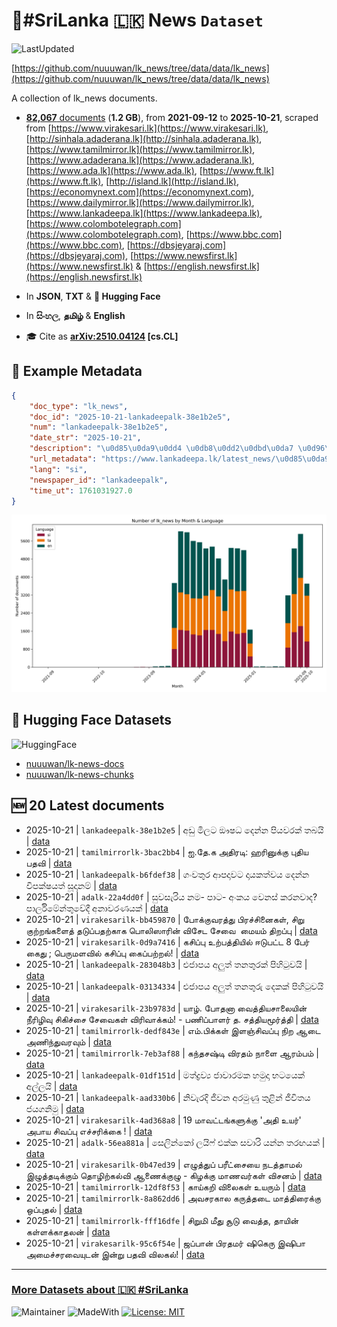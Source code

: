 # 📄#SriLanka 🇱🇰 News `Dataset`

![LastUpdated](https://img.shields.io/badge/last_updated-2025--10--21_13:15:51-green)

[https://github.com/nuuuwan/lk_news/tree/data/data/lk_news](https://github.com/nuuuwan/lk_news/tree/data/data/lk_news)

A collection of lk_news documents.

- [**82,067** documents](https://github.com/nuuuwan/lk_news/tree/data/data/lk_news) (**1.2 GB**), from **2021-09-12** to **2025-10-21**, scraped from [https://www.virakesari.lk](https://www.virakesari.lk), [http://sinhala.adaderana.lk](http://sinhala.adaderana.lk), [https://www.tamilmirror.lk](https://www.tamilmirror.lk), [https://www.adaderana.lk](https://www.adaderana.lk), [https://www.ada.lk](https://www.ada.lk), [https://www.ft.lk](https://www.ft.lk), [http://island.lk](http://island.lk), [https://economynext.com](https://economynext.com), [https://www.dailymirror.lk](https://www.dailymirror.lk), [https://www.lankadeepa.lk](https://www.lankadeepa.lk), [https://www.colombotelegraph.com](https://www.colombotelegraph.com), [https://www.bbc.com](https://www.bbc.com), [https://dbsjeyaraj.com](https://dbsjeyaraj.com), [https://www.newsfirst.lk](https://www.newsfirst.lk) & [https://english.newsfirst.lk](https://english.newsfirst.lk)

- In **JSON**, **TXT** & **🤗 Hugging Face**

- In **සිංහල**, **தமிழ்** & **English**

- 🎓 Cite as **[arXiv:2510.04124](https://arxiv.org/abs/2510.04124) [cs.CL]**

## 📝 Example Metadata

```json
{
    "doc_type": "lk_news",
    "doc_id": "2025-10-21-lankadeepalk-38e1b2e5",
    "num": "lankadeepalk-38e1b2e5",
    "date_str": "2025-10-21",
    "description": "\u0d85\u0da9\u0dd4 \u0db8\u0dd2\u0dbd\u0da7 \u0d96\u0dc2\u0db0 \u0daf\u0dd9\u0db1\u0dca\u0db1 \u0db4\u0dd2\u0dba\u0dc0\u0dbb\u0d9a\u0dca \u0dad\u0db6\u0dba\u0dd2",
    "url_metadata": "https://www.lankadeepa.lk/latest_news/\u0d85\u0da9-\u0db8\u0dbd\u0da7-\u0d96\u0dc2\u0db0-\u0daf\u0db1\u0db1-\u0db4\u0dba\u0dc0\u0dbb\u0d9a-\u0dad\u0db6\u0dba/1-681752",
    "lang": "si",
    "newspaper_id": "lankadeepalk",
    "time_ut": 1761031927.0
}
```

![Chart](https://raw.githubusercontent.com/nuuuwan/lk_news/refs/heads/data/data/lk_news/docs_by_month_and_lang.png)

## 🤗 Hugging Face Datasets

![HuggingFace](https://img.shields.io/badge/-HuggingFace-FDEE21?style=for-the-badge&logo=HuggingFace)

- [nuuuwan/lk-news-docs](https://huggingface.co/datasets/nuuuwan/lk-news-docs)
- [nuuuwan/lk-news-chunks](https://huggingface.co/datasets/nuuuwan/lk-news-chunks)

## 🆕 20 Latest documents

- 2025-10-21 | `lankadeepalk-38e1b2e5` | අඩු මිලට ඖෂධ දෙන්න පියවරක් තබයි | [data](https://github.com/nuuuwan/lk_news/tree/data/data/lk_news/2020s/2025/2025-10-21-lankadeepalk-38e1b2e5)
- 2025-10-21 | `tamilmirrorlk-3bac2bb4` | ஐ.தே.க அதிரடி: ஹரினுக்கு புதிய பதவி | [data](https://github.com/nuuuwan/lk_news/tree/data/data/lk_news/2020s/2025/2025-10-21-tamilmirrorlk-3bac2bb4)
- 2025-10-21 | `lankadeepalk-b6fdef38` | ගංවතුර ආපදාවට දායකත්වය දෙන්න විපක්ෂයත් සූදානම් | [data](https://github.com/nuuuwan/lk_news/tree/data/data/lk_news/2020s/2025/2025-10-21-lankadeepalk-b6fdef38)
- 2025-10-21 | `adalk-22a4dd0f` | සුවසැරිය නම- පාට- අංකය වෙනස් කරනවාද? පාර්ලිමේන්තුවේදී අනාවරණයක් | [data](https://github.com/nuuuwan/lk_news/tree/data/data/lk_news/2020s/2025/2025-10-21-adalk-22a4dd0f)
- 2025-10-21 | `virakesarilk-bb459870` | போக்குவரத்து பிரச்சினைகள், சிறு குற்றங்களைத் தடுப்பதற்காக பொலிஸாரின் விசேட சேவை  மையம் திறப்பு | [data](https://github.com/nuuuwan/lk_news/tree/data/data/lk_news/2020s/2025/2025-10-21-virakesarilk-bb459870)
- 2025-10-21 | `virakesarilk-0d9a7416` | கசிப்பு உற்பத்தியில் ஈடுபட்ட 8 பேர் கைது ; பெருமளவில் கசிப்பு கைப்பற்றல்! | [data](https://github.com/nuuuwan/lk_news/tree/data/data/lk_news/2020s/2025/2025-10-21-virakesarilk-0d9a7416)
- 2025-10-21 | `lankadeepalk-283048b3` | එජාපය අලුත් තනතුරක් පිහිටුවයි | [data](https://github.com/nuuuwan/lk_news/tree/data/data/lk_news/2020s/2025/2025-10-21-lankadeepalk-283048b3)
- 2025-10-21 | `lankadeepalk-03134334` | එජාපය අලුත් තනතුරු දෙකක් පිහිටුවයි | [data](https://github.com/nuuuwan/lk_news/tree/data/data/lk_news/2020s/2025/2025-10-21-lankadeepalk-03134334)
- 2025-10-21 | `virakesarilk-23b9783d` | யாழ். போதனா வைத்தியசாலையின் நீரிழிவு சிகிச்சை சேவைகள் விரிவாக்கம்! - பணிப்பாளர் த. சத்தியமூர்த்தி | [data](https://github.com/nuuuwan/lk_news/tree/data/data/lk_news/2020s/2025/2025-10-21-virakesarilk-23b9783d)
- 2025-10-21 | `tamilmirrorlk-dedf843e` | எம்.பிக்கள் இளஞ்சிவப்பு நிற ஆடை அணிந்துவரவும் | [data](https://github.com/nuuuwan/lk_news/tree/data/data/lk_news/2020s/2025/2025-10-21-tamilmirrorlk-dedf843e)
- 2025-10-21 | `tamilmirrorlk-7eb3af88` | கந்தசஷ்டி விரதம் நாளை ஆரம்பம் | [data](https://github.com/nuuuwan/lk_news/tree/data/data/lk_news/2020s/2025/2025-10-21-tamilmirrorlk-7eb3af88)
- 2025-10-21 | `lankadeepalk-01df151d` | මත්ද්‍රව්‍ය ජාවාරමක හමුදා භටයෙක් අල්ලයි | [data](https://github.com/nuuuwan/lk_news/tree/data/data/lk_news/2020s/2025/2025-10-21-lankadeepalk-01df151d)
- 2025-10-21 | `lankadeepalk-aad330b6` | නිවැරදි ජීවන අරමුණු තුළින්  ජීවිතය ජයගනිමු | [data](https://github.com/nuuuwan/lk_news/tree/data/data/lk_news/2020s/2025/2025-10-21-lankadeepalk-aad330b6)
- 2025-10-21 | `virakesarilk-4ad368a8` | 19 மாவட்டங்களுக்கு 'அதி உயர்' அபாய சிவப்பு எச்சரிக்கை ! | [data](https://github.com/nuuuwan/lk_news/tree/data/data/lk_news/2020s/2025/2025-10-21-virakesarilk-4ad368a8)
- 2025-10-21 | `adalk-56ea881a` | සෙලින්කෝ ලයිෆ් එක්ක සවාරි යන්න තරඟයක් | [data](https://github.com/nuuuwan/lk_news/tree/data/data/lk_news/2020s/2025/2025-10-21-adalk-56ea881a)
- 2025-10-21 | `virakesarilk-0b47ed39` | எழுத்துப் பரீட்சையை நடத்தாமல் இழுத்தடிக்கும் தொழிற்கல்வி ஆணைக்குழு - கிழக்கு மாணவர்கள் விசனம் | [data](https://github.com/nuuuwan/lk_news/tree/data/data/lk_news/2020s/2025/2025-10-21-virakesarilk-0b47ed39)
- 2025-10-21 | `tamilmirrorlk-12df8f53` | காய்கறி விலைகள் உயரும் | [data](https://github.com/nuuuwan/lk_news/tree/data/data/lk_news/2020s/2025/2025-10-21-tamilmirrorlk-12df8f53)
- 2025-10-21 | `tamilmirrorlk-8a862dd6` | அவசரகால கருத்தடை மாத்திரைக்கு ஒப்புதல் | [data](https://github.com/nuuuwan/lk_news/tree/data/data/lk_news/2020s/2025/2025-10-21-tamilmirrorlk-8a862dd6)
- 2025-10-21 | `tamilmirrorlk-fff16dfe` | சிறுமி மீது சூடு வைத்த, தாயின் கள்ளக்காதலன் | [data](https://github.com/nuuuwan/lk_news/tree/data/data/lk_news/2020s/2025/2025-10-21-tamilmirrorlk-fff16dfe)
- 2025-10-21 | `virakesarilk-95c6f54e` | ஜப்பான் பிரதமர் ஷிகெரு இஷிபா அமைச்சரவையுடன் இன்று பதவி விலகல்! | [data](https://github.com/nuuuwan/lk_news/tree/data/data/lk_news/2020s/2025/2025-10-21-virakesarilk-95c6f54e)

---

### [More Datasets about 🇱🇰 #SriLanka](https://github.com/nuuuwan/lk_datasets)

![Maintainer](https://img.shields.io/badge/maintainer-nuuuwan-red)
![MadeWith](https://img.shields.io/badge/made_with-python-blue)
[![License: MIT](https://img.shields.io/badge/License-MIT-yellow.svg)](https://opensource.org/licenses/MIT)
